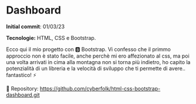 # Dashboard

**Initial commit**: 01/03/23

**Tecnologie:** HTML, CSS e Bootstrap.

Ecco qui il mio progetto con 🅱️ Bootstrap. Vi confesso che il primmo approccio non è stato facile, anche perchè mi ero affezionato al css, ma poi una volta arrivati in cima alla montagna non si torna più indietro, ho capito la potenzialità di un libreria e la velocità di sviluppo che ti permette di avere.. fantastico! ⚡️

🔗 Repository:
https://github.com/cyberfolk/html-css-bootstrap-dashboard.git
